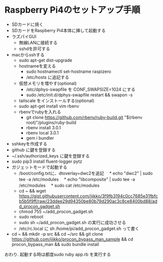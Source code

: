 # Raspberry Pi4のセットアップ手順
* SDカードに焼く
* SDカードをRaspberry Pi4本体に挿して起動する
* ラズパイGUI
  * 無線LANに接続する
  * sshdを許可する
* macからsshする
  * sudo apt-get dist-upgrade
  * hostnameを変える
      * sudo hostnamectl set-hostname raspizero
      * /etc/hosts に追記する
  * 仮想メモリを増やす(optional)
      * /etc/dphys-swapfile を CONF_SWAPSIZE=1024 にする
      * sudo /etc/init.d/dphys-swapfile restart && swapon -s
  * tailscale をインストールする(optional)
  * sudo apt-get install vim rbenv
  * rbenvでrubyを入れる
      * git clone https://github.com/rbenv/ruby-build.git "$(rbenv root)"/plugins/ruby-build
      * rbenv install 3.0.1
      * rbenv local 3.0.1
      * gem i bundler
* sshkeyを作成する
* github に鍵を登録する
* ~/.ssh/authorized_keys に鍵を登録する
* sudo pip3 install fluent-logger pytz
* ガジェットモードで起動する
  * /boot/config.txtに、dtoverlay=dwc2を追記
　* echo "dwc2" | sudo tee -a /etc/modules
　* echo "libcomposite" | sudo tee -a /etc/modules
　* sudo cat /etc/modules
  * cd ~ && wget https://gist.githubusercontent.com/jiikko/3f9fb3194c0cc7685e31fbfcb5b5f9ff/raw/23ddee29d94350be80b79d290ac3c8ce8400bd88/add_procon_gadget.sh
  * chmod 755 ~/add_procon_gadget.sh
  * sudo reboot
  * sudo sh ~/add_procon_gadget.sh の実行に成功させる
  *  /etc/rc.local に sh /home/pi/add_procon_gadget.sh って書く
* cd ~ && mkdir -p src && cd ~/src && git clone https://github.com/jiikko/procon_bypass_man_sample && cd procon_bypass_man && sudo bundle install

おわり. 起動する時は都度sudo ruby app.rb を実行する
